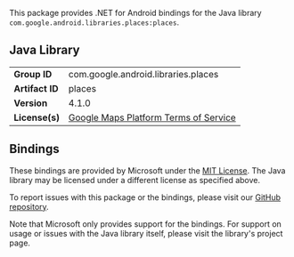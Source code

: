 This package provides .NET for Android bindings for the Java library `com.google.android.libraries.places:places`.

## Java Library

| | |
|-|-|
| **Group ID** | com.google.android.libraries.places |
| **Artifact ID** | places |
| **Version** | 4.1.0 |
| **License(s)** | [Google Maps Platform Terms of Service](https://cloud.google.com/maps-platform/terms/) |

## Bindings

These bindings are provided by Microsoft under the [MIT License](https://opensource.org/licenses/MIT). The Java
library may be licensed under a different license as specified above.

To report issues with this package or the bindings, please visit our [GitHub repository](https://aka.ms/android-libraries).

Note that Microsoft only provides support for the bindings. For support on
usage or issues with the Java library itself, please visit the library's project page.
